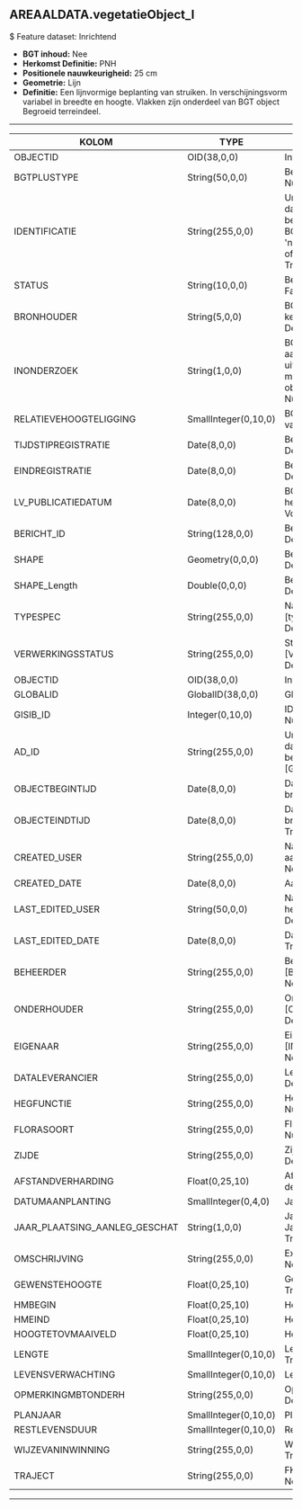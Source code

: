 ## AREAALDATA.vegetatieObject_l

$ Feature dataset: Inrichtend

* __BGT inhoud:__ Nee
* __Herkomst Definitie:__ PNH
* __Positionele nauwkeurigheid:__ 25 cm
* __Geometrie:__ Lijn
* __Definitie:__ Een lijnvormige beplanting van struiken. In verschijningsvorm variabel in breedte en hoogte. Vlakken zijn onderdeel van BGT object Begroeid terreindeel.

***

|KOLOM                               |TYPE          	  |DEFINITIE|
|------                            	 |----            	  |-----    |
|OBJECTID                            |OID(38,0,0)         |Interne ID ArcGIS - Nullable: False|
|BGTPLUSTYPE                         |String(50,0,0)      |Beschrijving - keuzelijst [typeVGOLijn] Nullable: False Default: None|
|IDENTIFICATIE                       |String(255,0,0)     |Uniek identificatienummer voor het object dat onveranderlijk is zolang het object bestaat: bevat indien van toepassing BGT/IMKL ID in format 'nl.imgeo/imkl.bronhouderscode.LokaalID' of anders: '00000'.LokaalID - Nullable: True Default: None|
|STATUS                              |String(10,0,0)      |Beschrijving - keuzelijst [status] Nullable: False Default: :bestaand|
|BRONHOUDER                          |String(5,0,0)       |BGT, De bronhoudercode van het object, keuzelijst [bronhouder] - Nullable: False Default: None|
|INONDERZOEK                         |String(1,0,0)       |BGT, Een aanduiding waarmee wordt aangegeven dat een onderzoek wordt uitgevoerd naar de juistheid van een of meer gegevens van het betreffende object: Ja/Nee, keuzelijst [jaNee] Nullable: False Default: N|
|RELATIEVEHOOGTELIGGING              |SmallInteger(0,10,0)|BGT, Aanduiding voor de relatieve hoogte van het object - Nullable: False Default: 0|
|TIJDSTIPREGISTRATIE                 |Date(8,0,0)         |Beschrijving - keuzelijst [] Nullable: True Default: None|
|EINDREGISTRATIE                     |Date(8,0,0)         |Beschrijving - keuzelijst [] Nullable: True Default: None|
|LV_PUBLICATIEDATUM                  |Date(8,0,0)         |BGT, Tijdstip waarop deze instantie van het object is opgenomen in de Landelijke Voorziening - Nullable: True|
|BERICHT_ID                          |String(128,0,0)     |Beschrijving - keuzelijst [] Nullable: True Default: None|
|SHAPE                               |Geometry(0,0,0)     |Beschrijving: - keuzelijst [] Nullable: True Default: None|
|SHAPE_Length                        |Double(0,0,0)       |Beschrijving: - keuzelijst [] Nullable: True Default: None|
|TYPESPEC                            |String(255,0,0)     |Nadere typering van het object, keuzelijst [typeSpecVGOLijn] - Nullable: True Default: None|
|VERWERKINGSSTATUS                   |String(255,0,0)     |Status van de gegevens, keuzelijst [VERWERKINGSSTATUS] - Nullable: False Default: Nieuw|
|OBJECTID                            |OID(38,0,0)         |Interne ID ArcGIS - Nullable: False|
|GLOBALID                            |GlobalID(38,0,0)    |Global Unique Identifier - Nullable: False|
|GISIB_ID                            |Integer(0,10,0)     |ID beheer openbare ruimte (GISIB) - Nullable: True|
|AD_ID                               |String(255,0,0)    |Uniek identificatienummer voor het object dat onveranderlijk is zolang het object bestaat in Areaaldata: in format 'AD.[GUID]' - Nullable: False Default: None|
|OBJECTBEGINTIJD                     |Date(8,0,0)         |Datum waarop het object bij de bronhouder is ontstaan - Nullable: True|
|OBJECTEINDTIJD                      |Date(8,0,0)         |Datum waarop het object bij de bronhouder niet meer geldig is - Nullable: True|
|CREATED_USER                        |String(255,0,0)     |Naam van gebruiker die de rij heeft aangemaakt - Nullable: True Default: None|
|CREATED_DATE                        |Date(8,0,0)         |Aanmaakdatum - Nullable: True|
|LAST_EDITED_USER                    |String(50,0,0)      |Naam van gebruiker die de laatste mutatie heeft doorgevoerd - Nullable: True Default: None|
|LAST_EDITED_DATE                    |Date(8,0,0)         |Datum van de laatste mutatie - Nullable: True|
|BEHEERDER                           |String(255,0,0)     |Beheerder van het object, keuzelijst [BEHEERDER] - Nullable: True Default: None|
|ONDERHOUDER                         |String(255,0,0)     |Onderhouder van het object, keuzelijst [ONDERHOUDER] - Nullable: True Default: None|
|EIGENAAR                            |String(255,0,0)     |Eigenaar van het object, keuzelijst [INSTANTIE] - Nullable: True Default: None| 
|DATALEVERANCIER                     |String(255,0,0)     |Leverancier van de data - Nullable: True Default: None|
|HEGFUNCTIE                          |String(255,0,0)     |Hegfunctie, keuzelijst [HEG_FUNCTIE] Nullable: True Default: None|
|FLORASOORT                          |String(255,0,0)     |Florasoort, keuzelijst [FLORASOORT] Nullable: True Default: None|
|ZIJDE                               |String(255,0,0)     |Zijde, keuzelijst [ZIJDE] Nullable: True Default: None|
|AFSTANDVERHARDING                   |Float(0,25,10)      |Afstand tot de verharding in meters, 2 decimalen Nullable: True|
|DATUMAANPLANTING                    |SmallInteger(0,4,0) |Jaar aanplanting Nullable: True|
|JAAR_PLAATSING_AANLEG_GESCHAT       |String(1,0,0)       |Jaar plaatsing of aanleg is geschat: Ja/Nee - keuzelijst [jaNee] - Nullable: True Default: N|
|OMSCHRIJVING                        |String(255,0,0)     |Extra toelichting Nullable: True Default: None|
|GEWENSTEHOOGTE                      |Float(0,25,10)      |Gewenste hoogte in centimeters Nullable: True|
|HMBEGIN                             |Float(0,25,10)      |Hectometrering begin heg Nullable: True|
|HMEIND                              |Float(0,25,10)      |Hectometrering eind heg Nullable: True|
|HOOGTETOVMAAIVELD                   |Float(0,25,10)      |Hoogte tov Maaiveld Nullable: True|
|LENGTE                              |SmallInteger(0,10,0)|Lengte vd heg in hele meters Nullable: True|
|LEVENSVERWACHTING                   |SmallInteger(0,10,0)|Levensverwachting  Nullable: True|
|OPMERKINGMBTONDERH                  |String(255,0,0)     |Opmerking mbt onderhoud Nullable: True Default: None|
|PLANJAAR                            |SmallInteger(0,10,0)|Planjaar Nullable: True|
|RESTLEVENSDUUR                      |SmallInteger(0,10,0)|Restlevensduur Nullable: True|
|WIJZEVANINWINNING                   |String(255,0,0)     |Wijze van inwinning gegevens Nullable: True Default: None|
|TRAJECT                             |String(255,0,0)     |FK naar traject_v - Nullable: True Default: None|


***
